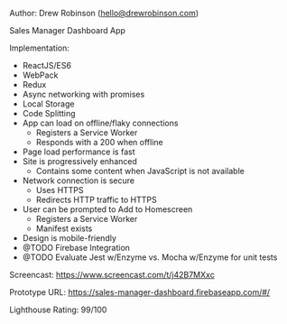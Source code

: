 Author: Drew Robinson (hello@drewrobinson.com)

Sales Manager Dashboard App

Implementation:
 - ReactJS/ES6
 - WebPack
 - Redux
 - Async networking with promises
 - Local Storage
 - Code Splitting
 - App can load on offline/flaky connections
    - Registers a Service Worker
    - Responds with a 200 when offline
 - Page load performance is fast
 - Site is progressively enhanced
    - Contains some content when JavaScript is not available
 - Network connection is secure
    - Uses HTTPS
    - Redirects HTTP traffic to HTTPS
 - User can be prompted to Add to Homescreen
    - Registers a Service Worker
    - Manifest exists
 - Design is mobile-friendly
 - @TODO Firebase Integration
 - @TODO Evaluate Jest w/Enzyme vs. Mocha w/Enzyme for unit tests


Screencast: https://www.screencast.com/t/j42B7MXxc

Prototype URL: https://sales-manager-dashboard.firebaseapp.com/#/

Lighthouse Rating: 99/100